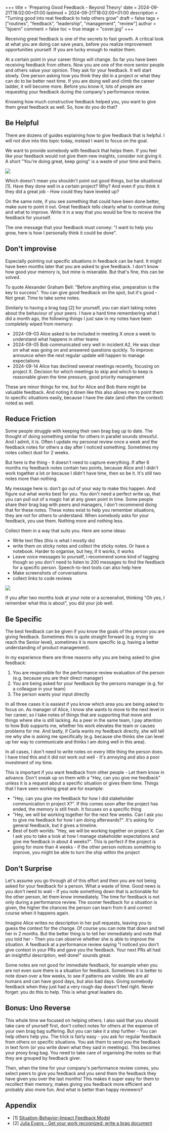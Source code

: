 +++
title = 'Preparing Good Feedback - Beyond Theory'
date = 2024-09-21T18:02:00+01:00
lastmod = 2024-09-21T18:02:00+01:00
description = "Turning good into reat feedback to help others grow"
draft = false
tags = ["routines", "feedback", "leadership", "management", "review"]
author = "bjoern"
comment = false
toc = true
image = "cover.jpg"
+++

Receiving great feedback is one of the secrets to fast growth.
A critical look at what you are doing can save years, before you realize improvement opportunities yourself.
If you are lucky enough to realize them.

At a certain point in your career things will change.
So far you have been receiving feedback from others. 
Now you are one of the more senior people and others value your opinion.
They ask for your feedback.
It will start slowly. 
One person asking how you think they did in a project or what they can do to be better next time.
If you are doing well and climb the career ladder, it will become more.
Before you know it, lots of people are requesting your feedback during the company's performance review.

Knowing how much constructive feedback helped you, you want to give them great feedback as well.
So, how do you do that?

## Be Helpful

There are dozens of guides explaining how to give feedback that is helpful.
I will not dive into this topic today, instead I want to focus on the goal.

We want to provide somebody with feedback that helps them.
If you feel like your feedback would not give them new insights, consider not giving it.
A short "You're doing great, keep going" is a waste of your time and theirs.

![](feedback_meme.jpg)

Which doesn't mean you shouldn't point out good things, but be situational [1].
Have they done well in a certain project? Why?
And even if you think it they did a great job - How could they have leveled up?

On the same note, if you see something that could have been done better, make sure to point it out.
Great feedback tells clearly what to continue doing and what to improve.
Write it in a way that you would be fine to receive the feedback for yourself.

The one message that your feedback must convey: "I want to help you grow, here is how I personally think it could be done".

## Don't improvise

Especially pointing out specific situations in feedback can be hard.
It might have been months later that you are asked to give feedback.
I don't know how good your memory is, but mine is miserable.
But that's fine, this can be solved.

To quote Alexander Graham Bell: "Before anything else, preparation is the key to success".
You can give good feedback on the spot, but it's good - Not great.
Time to take some notes.

Similarly to having a brag bag [2] for yourself, you can start taking notes about the behaviour of your peers.
I have a hard time remembering what I did a month ago, the following things I just saw in my notes have been completely wiped from memory:
- 2024-09-03 Alice asked to be included in meeting X once a week to understand what happens in other teams
- 2024-09-05 Bob communicated very well in incident A2. He was clear on what was going on and answered questions quickly. To improve: announce when the next regular update will happen to manage expectations
- 2024-09-14 Alice has declined several meetings recently, focusing on project X. Decision for which meetings to skip and which to keep is reasonable given the time pressure, good priority management

These are minor things for me, but for Alice and Bob there might be valuable feedback.
And noting it down like this also allows me to point them to specific situations easily, because I have the date (and often the context) noted as well.

## Reduce Friction

Some people struggle with keeping their own brag bag up to date.
The thought of doing something similar for others in parallel sounds stressful.
And I admit, it is.
Often I update my personal review once a week and the feedback notes for others a day after I noticed something.
Sometimes my notes collect dust for 2 weeks.

But here is the thing - It doesn't need to capture everything.
If after 6 months my feedback notes contain two points, because Alice and I didn't work together a lot or because I didn't have time, then so be it.
It's still two notes more than nothing.

My message here is: don't go out of your way to make this happen.
And figure out what works best for you.
You don't need a perfect write up, that you can pull out of a magic hat at any given point in time.
Some people share their brag bag with peers and managers, I don't recommend doing that for these notes.
These notes exist to help you remember situations, they are not for others to understand.
When somebody asks for your feedback, you use them.
Nothing more and nothing less.

Collect them in a way that suits you.
Here are some ideas:
- Write text files (this is what I mostly do)
- write them on sticky notes and collect the sticky notes. Or have a notebook. Harder to organise, but hey, if it works, it works
- Leave voice messages to yourself, i recommend some kind of tagging though so you don't need to listen to 200 messages to find the feedback for a specific person. Speech-to-text tools can also help here
- Make screenshots of conversations
- collect links to code reviews

![](feedback_folder_structure.jpg)

If you after two months look at your note or a screenshot, thinking "Oh yes, I remember what this is about", you did your job well.

## Be Specific

The best feedback can be given if you know the goals of the person you are giving feedback.
Sometimes this is quite straight forward (e.g. trying to reach the Senior level), sometimes it is more specific (e.g. having a better understanding of product management).

In my experience there are three reasons why you are being asked to give feedback:
1. You are responsible for the performance review evaluation of the person (e.g. because you are their direct manager)
2. You are being asked for your feedback by the persons manager (e.g. for a colleague in your team)
3. The person wants your input directly

In all three cases it is easiest if you know which area you are being asked to focus on.
As manager of Alice, I know she wants to move to the next level in her career, so I take notes of things that are supporting that move and things where she is still lacking.
As a peer in the same team, I pay attention to how Bob supports me, whether his work elevates the team or causes problems for me.
And lastly, if Carla wants my feedback directly, she will tell me why she is asking me specifically (e.g. because she thinks she can level up her way to communicate and thinks I am doing well in this area).

In all cases, I don't need to write notes on every little thing the person does.
I have tried this and it did not work out well - It's annoying and also a poor investment of my time.

This is important if you want feedback from other people - Let them know in advance.
Don't sneak up on them with a "Hey, can you give me feedback" unless it is a request about a specific situation or gives them time.
Things that I have seen working great are for example:
- "Hey, can you give me feedback for how I did stakeholder communication in project X?". If this comes soon after the project has ended, the memory is still fresh. It focuses on a specific thing
- "Hey, we will be working together for the next few weeks. Can I ask you to give me feedback for how I am doing afterwards?". It's asking for general feedback, but it gives a timeline.
- Best of both worlds: "Hey, we will be working together on project X. Can I ask you to take a look at how I manage stakeholder expectations and give me feedback in about 4 weeks?". This is perfect if the project is going for more than 4 weeks - if the other person notices something to improve, you might be able to turn the ship within the project

## Don't Surprise

Let's assume you go through all of this effort and then you are not being asked for your feedback for a person.
What a waste of time.
Good news is you don't need to wait - If you note something down that is actionable for the other person, let them know immediately.
The time for feedback is not only during a performance review.
The sooner feedback for a situation is given, the higher the chances the person can learn from it and correct course when it happens again.

Imagine Alice writes no description in her pull requests, leaving you to guess the context for the change.
Of course you can note that down and tell her in 2 months.
But the better thing is to tell her immediately and note that you told her - Then you can observe whether she is able to improve the situation.
A feedback at a performance review saying "I noticed you don't give context in your PRs and gave you the feedback. Your next PRs all had an insightful description, well done!" sounds great.

Some notes are not good for immediate feedback, for example when you are not even sure there is a situation for feedback.
Sometimes it is better to note down over a few weeks, to see if patterns are visible.
We are all humans and can have good days, but also bad days.
Giving somebody feedback when they just had a very rough day doesn't feel right.
Never forget: you do this to help.
This is what great leaders do.

## Bonus: Uno Reverse

This whole time we focused on helping others.
I also said that you should take care of yourself first, don't collect notes for others at the expense of your own brag bag suffering.
But you can take it a step further - You can help others help you.
The trick is fairly easy - you ask for regular feedback from others on specific situations.
You ask them to send you the feedback in text form (or you write down what they said in meetings).
This becomes your proxy brag bag.
You need to take care of organising the notes so that they are grouped by feedback giver.

Then, when the time for your company's performance review comes, you select peers to give you feedback and you send them the feedback they have given you over the last months!
This makes it super easy for them to recollect their memory, makes giving you feedback more efficient and probably also more fun.
And what is better than happy reviewers?

## Appendix

- [1] [Situation-Behavior-Impact Feedback Model](https://www.uab.edu/humanresources/home/images/LearnDev/PerformanceMgmt/_Tools.Learning.STAFF/Feedback_Model_SBI.pdf)
- [2] [Julia Evans - Get your work recognized: write a brag document](https://jvns.ca/blog/brag-documents/)
